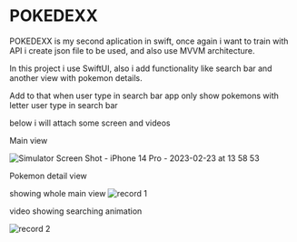 # POKEDEXX
POKEDEXX is my second aplication in swift, once again i want to train with API i create json file to be used, and also use MVVM architecture.

In this project i use SwiftUI, also i add functionality like search bar and another view with pokemon details.

Add to that when user type in search bar app only show pokemons with letter user type in search bar

below i will attach some screen and videos

Main view


![Simulator Screen Shot - iPhone 14 Pro - 2023-02-23 at 13 58 53](https://user-images.githubusercontent.com/124820395/220917384-376493a8-4b7f-4d6e-9684-7e53ef92bbdb.png)

Pokemon detail view

showing whole main view
![record 1](https://user-images.githubusercontent.com/124820395/220921229-b8ae1029-765e-4d9d-8f84-55e87722355f.gif)



video showing searching animation

![record 2](https://user-images.githubusercontent.com/124820395/220921239-caa54a19-6ab1-4fa3-9c81-4a3105ab993b.gif)



